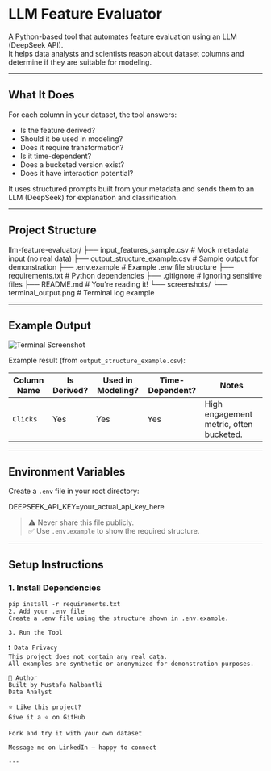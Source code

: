 # LLM Feature Evaluator

A Python-based tool that automates feature evaluation using an LLM (DeepSeek API).  
It helps data analysts and scientists reason about dataset columns and determine if they are suitable for modeling.

---

## What It Does

For each column in your dataset, the tool answers:
- Is the feature derived?
- Should it be used in modeling?
- Does it require transformation?
- Is it time-dependent?
- Does a bucketed version exist?
- Does it have interaction potential?

It uses structured prompts built from your metadata and sends them to an LLM (DeepSeek) for explanation and classification.

---

## Project Structure

  llm-feature-evaluator/
    ├── input_features_sample.csv # Mock metadata input (no real data)
    ├── output_structure_example.csv # Sample output for demonstration
    ├── .env.example # Example .env file structure
    ├── requirements.txt # Python dependencies
    ├── .gitignore # Ignoring sensitive files
    ├── README.md # You're reading it!
    └── screenshots/
    └── terminal_output.png # Terminal log example

---

## Example Output

![Terminal Screenshot](screenshots/terminal_screenshot_2.png)

Example result (from `output_structure_example.csv`):

| Column Name     | Is Derived? | Used in Modeling? | Time-Dependent? | Notes                                     |
|----------------|-------------|-------------------|------------------|-------------------------------------------|
| `Clicks`       | Yes         | Yes               | Yes              | High engagement metric, often bucketed.   |

---

## Environment Variables

Create a `.env` file in your root directory:

DEEPSEEK_API_KEY=your_actual_api_key_here

> ⚠️ Never share this file publicly.  
> ✅ Use `.env.example` to show the required structure.

---

## Setup Instructions

### 1. Install Dependencies
```
pip install -r requirements.txt
2. Add your .env file
Create a .env file using the structure shown in .env.example.

3. Run the Tool

❗ Data Privacy
This project does not contain any real data.
All examples are synthetic or anonymized for demonstration purposes.

👋 Author
Built by Mustafa Nalbantli
Data Analyst

⭐️ Like this project?
Give it a ⭐ on GitHub

Fork and try it with your own dataset

Message me on LinkedIn — happy to connect

---







